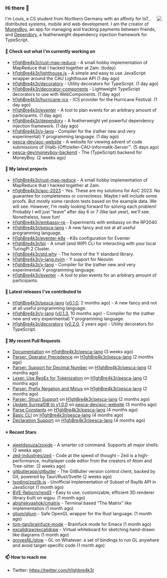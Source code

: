 ### Hi there 👋


<img align="right" src="https://github-readme-stats.vercel.app/api?username=h1ghbre4k3r">

I'm Louis, a CS student from Northern Germany with an affinity for IoT, distributed systems, mobile and web development. I am the creator of [MoneyBoy](https://github.com/pesca-dev/moneyboy-app), an app for managing and tracking payments between friends, and [Dependory](https://github.com/H1ghBre4k3r/dependory), a featherweight dependency injection framework for TypeScript.

#### 👷 Check out what I'm currently working on

- [H1ghBre4k3r/rust-map-reduce](https://github.com/H1ghBre4k3r/rust-map-reduce) - A small hobby implementation of MapReduce that I hacked together at 2am. (today)
- [H1ghBre4k3r/lighthouse.js](https://github.com/H1ghBre4k3r/lighthouse.js) - A simple and easy to use JavaScript wrapper around the CAU Lighthouse API (1 day ago)
- [H1ghBre4k3r/decoratory](https://github.com/H1ghBre4k3r/decoratory) - Utility decorators for TypeScript. (1 day ago)
- [H1ghBre4k3r/decorator-components](https://github.com/H1ghBre4k3r/decorator-components) - Lightweight TypeScript decorators to use with WebComponents. (1 day ago)
- [H1ghBre4k3r/hurricane-ics](https://github.com/H1ghBre4k3r/hurricane-ics) - ICS provider for the Hurricane Festival. (1 day ago)
- [H1ghBre4k3r/eventer](https://github.com/H1ghBre4k3r/eventer) - A tool to plan events for an arbitrary amount of participants. (1 day ago)
- [H1ghBre4k3r/dependory](https://github.com/H1ghBre4k3r/dependory) - A featherweight yet powerful dependency injection framework. (1 day ago)
- [H1ghBre4k3r/y-lang](https://github.com/H1ghBre4k3r/y-lang) - Compiler for the (rather new and very experimental) Y programming language.  (1 day ago)
- [pesca-dev/aoc-website](https://github.com/pesca-dev/aoc-website) - A website for viewing advent of code submissions of (Halb-)Offizieller-CAU-Informatik-Server™. (5 days ago)
- [pesca-dev/moneyboy-backend](https://github.com/pesca-dev/moneyboy-backend) - The (TypeScript) backend for MoneyBoy. (2 weeks ago)

#### 🌱 My latest projects

- [H1ghBre4k3r/rust-map-reduce](https://github.com/H1ghBre4k3r/rust-map-reduce) - A small hobby implementation of MapReduce that I hacked together at 2am.
- [H1ghBre4k3r/aoc-2023](https://github.com/H1ghBre4k3r/aoc-2023) - Yes. These are my solutions for AoC 2023. No guarantee for completeness or correctness. Maybe I will include some proofs. But mostly some random tests based on the example data. We will see. However, I&#39;m really looking forward for solving each problem! Probably I will just &#34;leave&#34; after day 6 or 7 (like last year), we&#39;ll see. Nonetheless, have fun!
- [H1ghBre4k3r/embassy-rp](https://github.com/H1ghBre4k3r/embassy-rp) - Experiments with embassy on the RP2040
- [H1ghBre4k3r/pesca-lang](https://github.com/H1ghBre4k3r/pesca-lang) - A new fancy and not at all useful programming language.
- [H1ghBre4k3r/eventer-k8s](https://github.com/H1ghBre4k3r/eventer-k8s) - K8s configuration for Eventer
- [H1ghBre4k3r/tpi](https://github.com/H1ghBre4k3r/tpi) - A small (and WIP) CLI for interacting with your local TuringPi 2 Cluster.
- [H1ghBre4k3r/std.why](https://github.com/H1ghBre4k3r/std.why) - The home of the Y standard library.
- [H1ghBre4k3r/y-lang.nvim](https://github.com/H1ghBre4k3r/y-lang.nvim) - Y support for Neovim
- [H1ghBre4k3r/y-lang](https://github.com/H1ghBre4k3r/y-lang) - Compiler for the (rather new and very experimental) Y programming language. 
- [H1ghBre4k3r/eventer](https://github.com/H1ghBre4k3r/eventer) - A tool to plan events for an arbitrary amount of participants.

#### 🔭 Latest releases I've contributed to

- [H1ghBre4k3r/pesca-lang](https://github.com/H1ghBre4k3r/pesca-lang) ([v0.1.0](https://github.com/H1ghBre4k3r/pesca-lang/releases/tag/v0.1.0), 2 months ago) - A new fancy and not at all useful programming language.
- [H1ghBre4k3r/y-lang](https://github.com/H1ghBre4k3r/y-lang) ([v0.1.3](https://github.com/H1ghBre4k3r/y-lang/releases/tag/v0.1.3), 10 months ago) - Compiler for the (rather new and very experimental) Y programming language. 
- [H1ghBre4k3r/decoratory](https://github.com/H1ghBre4k3r/decoratory) ([v0.2.0](https://github.com/H1ghBre4k3r/decoratory/releases/tag/v0.2.0), 2 years ago) - Utility decorators for TypeScript.

#### 🔨 My recent Pull Requests

- [Documentation](https://github.com/H1ghBre4k3r/pesca-lang/pull/33) on [H1ghBre4k3r/pesca-lang](https://github.com/H1ghBre4k3r/pesca-lang) (3 weeks ago)
- [Parser: Operator Precedence](https://github.com/H1ghBre4k3r/pesca-lang/pull/31) on [H1ghBre4k3r/pesca-lang](https://github.com/H1ghBre4k3r/pesca-lang) (2 months ago)
- [Parser: Support for Decimal Number](https://github.com/H1ghBre4k3r/pesca-lang/pull/30) on [H1ghBre4k3r/pesca-lang](https://github.com/H1ghBre4k3r/pesca-lang) (2 months ago)
- [Lexer: Use RegEx for Tokenization](https://github.com/H1ghBre4k3r/pesca-lang/pull/29) on [H1ghBre4k3r/pesca-lang](https://github.com/H1ghBre4k3r/pesca-lang) (2 months ago)
- [Parser: Prefix Negation and Minus](https://github.com/H1ghBre4k3r/pesca-lang/pull/25) on [H1ghBre4k3r/pesca-lang](https://github.com/H1ghBre4k3r/pesca-lang) (2 months ago)
- [Parser: Struct Support](https://github.com/H1ghBre4k3r/pesca-lang/pull/24) on [H1ghBre4k3r/pesca-lang](https://github.com/H1ghBre4k3r/pesca-lang) (2 months ago)
- [Update SurrealDB to v1.0.0](https://github.com/pesca-dev/aoc-website/pull/66) on [pesca-dev/aoc-website](https://github.com/pesca-dev/aoc-website) (3 months ago)
- [Parse Constants](https://github.com/H1ghBre4k3r/pesca-lang/pull/22) on [H1ghBre4k3r/pesca-lang](https://github.com/H1ghBre4k3r/pesca-lang) (4 months ago)
- [Basic CLI](https://github.com/H1ghBre4k3r/pesca-lang/pull/21) on [H1ghBre4k3r/pesca-lang](https://github.com/H1ghBre4k3r/pesca-lang) (4 months ago)
- [Declaration Support](https://github.com/H1ghBre4k3r/pesca-lang/pull/20) on [H1ghBre4k3r/pesca-lang](https://github.com/H1ghBre4k3r/pesca-lang) (4 months ago)

#### ⭐ Recent Stars

- [ajeetdsouza/zoxide](https://github.com/ajeetdsouza/zoxide) - A smarter cd command. Supports all major shells. (2 weeks ago)
- [zed-industries/zed](https://github.com/zed-industries/zed) - Code at the speed of thought – Zed is a high-performance, multiplayer code editor from the creators of Atom and Tree-sitter. (2 weeks ago)
- [gitbutlerapp/gitbutler](https://github.com/gitbutlerapp/gitbutler) - The GitButler version control client, backed by Git, powered by Tauri/Rust/Svelte (2 weeks ago)
- [tsoding/zozlib.js](https://github.com/tsoding/zozlib.js) - Unofficial Implementation of Subset of Raylib API in JavaScript (1 month ago)
- [BVE-Reborn/rend3](https://github.com/BVE-Reborn/rend3) - Easy to use, customizable, efficient 3D renderer library built on wgpu. (1 month ago)
- [abishekvashok/cmatrix](https://github.com/abishekvashok/cmatrix) - Terminal based &#34;The Matrix&#34; like implementation (1 month ago)
- [glium/glium](https://github.com/glium/glium) - Safe OpenGL wrapper for the Rust language. (1 month ago)
- [tom-tan/brainfuck-mode](https://github.com/tom-tan/brainfuck-mode) - Brainfuck mode for Emacs (1 month ago)
- [excalidraw/excalidraw](https://github.com/excalidraw/excalidraw) - Virtual whiteboard for sketching hand-drawn like diagrams (1 month ago)
- [grovesNL/glow](https://github.com/grovesNL/glow) - GL on Whatever: a set of bindings to run GL anywhere and avoid target-specific code (1 month ago)

#### 📫 How to reach me

- Twitter: https://twitter.com/h1ghbre4k3r
